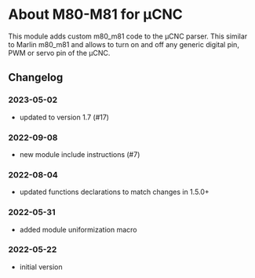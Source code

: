 # About M80-M81 for µCNC

This module adds custom m80_m81 code to the µCNC parser. This similar to Marlin m80_m81 and allows to turn on and off any generic digital pin, PWM or servo pin of the µCNC.

## Changelog

### 2023-05-02

- updated to version 1.7 (#17)

### 2022-09-08

- new module include instructions (#7)

### 2022-08-04

- updated functions declarations to match changes in 1.5.0+

### 2022-05-31

- added module uniformization macro

### 2022-05-22

- initial version
